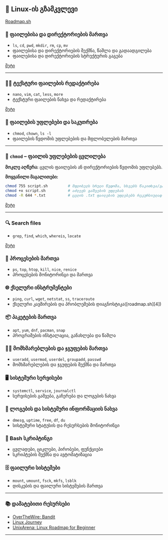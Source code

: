 

## 🐧 Linux-ის გზამკვლევი
[Roadmap.sh](https://roadmap.sh/linux)

### 📁 ფაილებისა და დირექტორიების მართვა

* `ls`, `cd`, `pwd`, `mkdir`, `rm`, `cp`, `mv`
* ფაილებისა და დირექტორიების შექმნა, წაშლა და გადაადგილება
* ფაილებისა და დირექტორიების სტრუქტურის გაგება

[მეტი](./Navigation.md)

---

### 🧑‍💻 ტექსტური ფაილების რედაქტირება

* `nano`, `vim`, `cat`, `less`, `more`
* ტექსტური ფაილების ნახვა და რედაქტირება

[მეტი](./Editing.md)

### 🔐 ფაილების უფლებები და საკუთრება

* `chmod`, `chown`, `ls -l`
* ფაილების წვდომის უფლებების და მფლობელების მართვა


---

### 🔐 `chmod` – ფაილის უფლებების ცვლილება

**მოკლე აღწერა:** ცვლის ფაილების ან დირექტორიების წვდომის უფლებებს.

**მოყვანილი მაგალითები:**

```bash
chmod 755 script.sh         # მფლობელს სრული წვდომა, სხვებს წაკითხვა/გაშვება
chmod +x script.sh          # აძლევს გაშვების უფლებას
chmod -R 644 *.txt          # ცვლის .txt ფაილების უფლებებს რეკურსიულად
```

[მეტი](./Perms.md)

---
### 🔍 Search files

* `grep`, `find`, `which`, `whereis`, `locate`

[მეტი](./Search.md)

### 🧪 პროცესების მართვა

* `ps`, `top`, `htop`, `kill`, `nice`, `renice`
* პროცესების მონიტორინგი და მართვა

### 🌐 ქსელური ინსტრუმენტები

* `ping`, `curl`, `wget`, `netstat`, `ss`, `traceroute`
* ქსელური კავშირების და პრობლემების დიაგნოსტიკა([roadmap.sh][4])

### 📦 პაკეტების მართვა

* `apt`, `yum`, `dnf`, `pacman`, `snap`
* პროგრამების ინსტალაცია, განახლება და წაშლა

### 🧑‍🔧 მომხმარებლების და ჯგუფების მართვა

* `useradd`, `usermod`, `userdel`, `groupadd`, `passwd`
* მომხმარებლების და ჯგუფების შექმნა და მართვა

### 🖥️ სისტემური სერვისები

* `systemctl`, `service`, `journalctl`
* სერვისების გაშვება, გაჩერება და ლოგების ნახვა

### 🧾 ლოგების და სისტემური ინფორმაციის ნახვა

* `dmesg`, `uptime`, `free`, `df`, `du`
* სისტემური სტატუსის და რესურსების მონიტორინგი

### 🐚 Bash სკრიპტინგი

* ცვლადები, ციკლები, პირობები, ფუნქციები
* სკრიპტების შექმნა და ავტომატიზაცია

### 🗄️ ფაილური სისტემები

* `mount`, `umount`, `fsck`, `mkfs`, `lsblk`
* დისკების და ფაილური სისტემების მართვა



---

### 📚 დამატებითი რესურსები

* [OverTheWire: Bandit](https://overthewire.org/wargames/bandit/)
* [Linux Journey](https://linuxjourney.com/)
* [UnixArena: Linux Roadmap for Beginner](https://www.unixarena.com/2025/01/linux-roadmap-for-beginner.html/)

---

